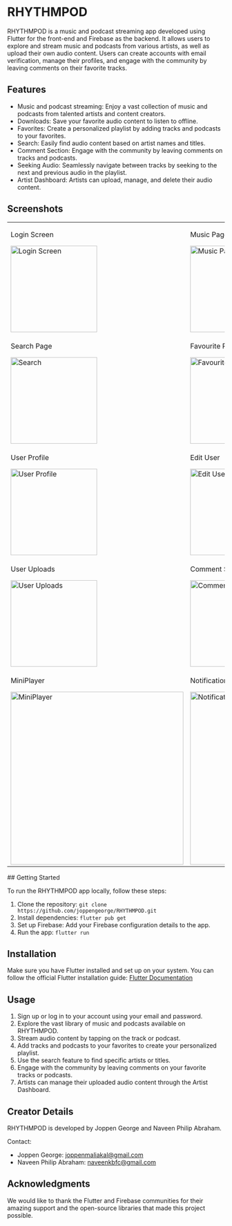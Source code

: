 # RHYTHMPOD

RHYTHMPOD is a music and podcast streaming app developed using Flutter for the front-end and Firebase as the backend. It allows users to explore and stream music and podcasts from various artists, as well as upload their own audio content. Users can create accounts with email verification, manage their profiles, and engage with the community by leaving comments on their favorite tracks.

## Features

- Music and podcast streaming: Enjoy a vast collection of music and podcasts from talented artists and content creators.
- Downloads: Save your favorite audio content to listen to offline.
- Favorites: Create a personalized playlist by adding tracks and podcasts to your favorites.
- Search: Easily find audio content based on artist names and titles.
- Comment Section: Engage with the community by leaving comments on tracks and podcasts.
- Seeking Audio: Seamlessly navigate between tracks by seeking to the next and previous audio in the playlist.
- Artist Dashboard: Artists can upload, manage, and delete their audio content.


## Screenshots
<style>
  /* Apply CSS for responsive images */
  img {
    max-width: 100%;
    height: auto;
  }
</style>
<table>
  <tr>
    <td>
      <p>Login Screen</p>
      <img src="https://github.com/joppengeorge/RHYTHMPOD/assets/85283438/06dbd5cb-771c-44f6-94c5-e063a735c5c9" alt="Login Screen" width="200" height="400">
    </td>
    <td>
      <p>Music Page</p>
      <img src="https://github.com/joppengeorge/RHYTHMPOD/assets/85283438/49e2ff4d-2b10-4547-b037-ddfbd7bd6472" alt="Music Page" width="200" height="400">
    </td>
    <td>
      <p>Podcast Page</p>
      <img src="https://github.com/joppengeorge/RHYTHMPOD/assets/85283438/5319f706-4485-464e-a7d9-d9a5ba441e6d" alt="Podcast Page" width="200" height="400">
    </td>
  </tr>
  <tr>
    <td>
      <p>Search Page</p>
      <img src="https://github.com/joppengeorge/RHYTHMPOD/assets/85283438/43438042-04e0-4ef3-a756-51e6988bbfa1" alt="Search" width="200" height="400">
    </td>
    <td>
      <p>Favourite Page</p>
      <img src="https://github.com/joppengeorge/RHYTHMPOD/assets/85283438/171ea8eb-eade-407d-94a6-d60669e00c8e" alt="Favourite Page" width="200" height="400">
    </td>
    <td>
      <p>Settings Page</p>
      <img src="https://github.com/joppengeorge/RHYTHMPOD/assets/85283438/5ee4181b-0a97-4bb6-a26e-1c4e8a40bc7c" alt="Settings Page" width="200" height="400">
    </td>
  </tr>
  <tr>
    <td>
      <p>User Profile</p>
      <img src="https://github.com/joppengeorge/RHYTHMPOD/assets/85283438/c6c6e796-f4eb-4f28-936f-bb0d2cd17700" alt="User Profile" width="200" height="400">
    </td>
    <td>
      <p>Edit User</p>
      <img src="https://github.com/joppengeorge/RHYTHMPOD/assets/85283438/258d6562-4887-4252-8efe-2927af844986" alt="Edit User" width="200" height="400">
    </td>
    <td>
      <p>Upload Audio</p>
      <img src="https://github.com/joppengeorge/RHYTHMPOD/assets/85283438/ab2f5ddc-2db5-4641-a117-b50b1f9f0a40" alt="Upload Audio" width="200" height="400">
    </td>
  </tr>
  <tr>
    <td>
      <p>User Uploads</p>
      <img src="https://github.com/joppengeorge/RHYTHMPOD/assets/85283438/23e60ef2-6144-4d30-8ac6-ce0b98b9ccd8" alt="User Uploads" width="200" height="400">
    </td>
    <td>
      <p>Comment Section</p>
      <img src="https://github.com/joppengeorge/RHYTHMPOD/assets/85283438/8f868c0b-0ca7-46f2-a35b-e826561c8e94" alt="Comment Section" width="200" height="400">
    </td>
    <td>
      <p>Audio Player Page</p>
      <img src="https://github.com/joppengeorge/RHYTHMPOD/assets/85283438/bb0c583a-bf33-4197-b6db-34f51b8dd69d" alt="Audio Player Page" width="200" height="400">
    </td>
  </tr>
  <tr>
    <td>
      <p>MiniPlayer</p>
      <img src="https://github.com/joppengeorge/RHYTHMPOD/assets/85283438/b7b56564-9d12-4389-b5fb-0812688dccd0" alt="MiniPlayer" width="400" height="200">
    </td>
    <td>
      <p>Notification Control</p>
      <img src="https://github.com/joppengeorge/RHYTHMPOD/assets/85283438/216e3604-19d8-4742-8064-42d64f263a07" alt="Notification Control" width="400" height="200">
    </td>
    <td>
        <p>LOGO</p>
       <img src="https://github.com/joppengeorge/RHYTHMPOD/assets/85283438/cd1dc2d1-5eeb-44fb-889e-969a7e04d3ea" alt="LOGO" width="300" height="200">
    </td>

    
  </tr>
</table>
## Getting Started

To run the RHYTHMPOD app locally, follow these steps:

1. Clone the repository: `git clone https://github.com/joppengeorge/RHYTHMPOD.git`
2. Install dependencies: `flutter pub get`
3. Set up Firebase: Add your Firebase configuration details to the app.
4. Run the app: `flutter run`

## Installation

Make sure you have Flutter installed and set up on your system. You can follow the official Flutter installation guide: [Flutter Documentation](https://flutter.dev/docs/get-started/install)

## Usage

1. Sign up or log in to your account using your email and password.
2. Explore the vast library of music and podcasts available on RHYTHMPOD.
3. Stream audio content by tapping on the track or podcast.
4. Add tracks and podcasts to your favorites to create your personalized playlist.
5. Use the search feature to find specific artists or titles.
6. Engage with the community by leaving comments on your favorite tracks or podcasts.
7. Artists can manage their uploaded audio content through the Artist Dashboard.


## Creator Details

RHYTHMPOD is developed by Joppen George and Naveen Philip Abraham.

Contact:
- Joppen George: joppenmaliakal@gmail.com
- Naveen Philip Abraham: naveenkbfc@gmail.com

## Acknowledgments

We would like to thank the Flutter and Firebase communities for their amazing support and the open-source libraries that made this project possible.
